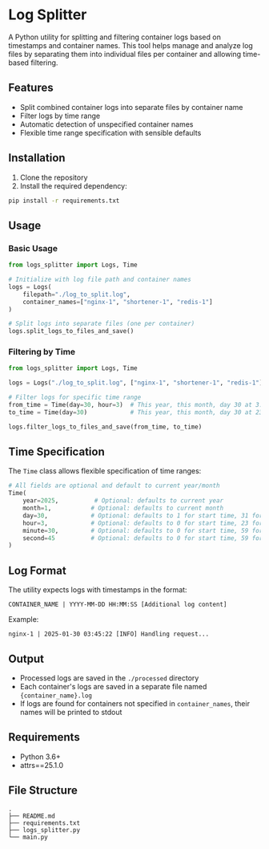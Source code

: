 # Log Splitter

A Python utility for splitting and filtering container logs based on timestamps and container names. This tool helps manage and analyze log files by separating them into individual files per container and allowing time-based filtering.

## Features

- Split combined container logs into separate files by container name
- Filter logs by time range
- Automatic detection of unspecified container names
- Flexible time range specification with sensible defaults

## Installation

1. Clone the repository
2. Install the required dependency:
```bash
pip install -r requirements.txt
```

## Usage

### Basic Usage

```python
from logs_splitter import Logs, Time

# Initialize with log file path and container names
logs = Logs(
    filepath="./log_to_split.log",
    container_names=["nginx-1", "shortener-1", "redis-1"]
)

# Split logs into separate files (one per container)
logs.split_logs_to_files_and_save()
```

### Filtering by Time

```python
from logs_splitter import Logs, Time

logs = Logs("./log_to_split.log", ["nginx-1", "shortener-1", "redis-1"])

# Filter logs for specific time range
from_time = Time(day=30, hour=3)  # This year, this month, day 30 at 3:00
to_time = Time(day=30)            # This year, this month, day 30 at 23:59:59

logs.filter_logs_to_files_and_save(from_time, to_time)
```

## Time Specification

The `Time` class allows flexible specification of time ranges:

```python
# All fields are optional and default to current year/month
Time(
    year=2025,          # Optional: defaults to current year
    month=1,           # Optional: defaults to current month
    day=30,            # Optional: defaults to 1 for start time, 31 for end time
    hour=3,            # Optional: defaults to 0 for start time, 23 for end time
    minute=30,         # Optional: defaults to 0 for start time, 59 for end time
    second=45          # Optional: defaults to 0 for start time, 59 for end time
)
```

## Log Format

The utility expects logs with timestamps in the format:
```
CONTAINER_NAME | YYYY-MM-DD HH:MM:SS [Additional log content]
```

Example:
```
nginx-1 | 2025-01-30 03:45:22 [INFO] Handling request...
```

## Output

- Processed logs are saved in the `./processed` directory
- Each container's logs are saved in a separate file named `{container_name}.log`
- If logs are found for containers not specified in `container_names`, their names will be printed to stdout

## Requirements

- Python 3.6+
- attrs==25.1.0

## File Structure

```
.
├── README.md
├── requirements.txt
├── logs_splitter.py
└── main.py
```